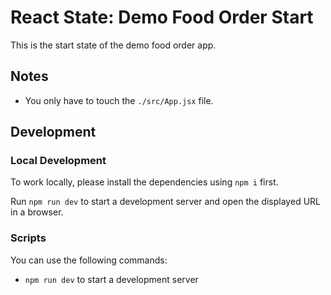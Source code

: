 # React State: Demo Food Order Start

This is the start state of the demo food order app.

## Notes

- You only have to touch the `./src/App.jsx` file.

## Development

### Local Development

To work locally, please install the dependencies using `npm i` first.

Run `npm run dev` to start a development server and open the displayed URL in a browser.

### Scripts

You can use the following commands:

- `npm run dev` to start a development server
